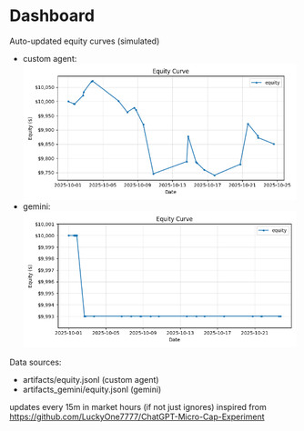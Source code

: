 # Dashboard

Auto-updated equity curves (simulated)

- custom agent: ![Equity Curve](artifacts/equity.png?v=de16d9d)
- gemini: ![Equity Curve (Gemini)](artifacts_gemini/equity.png?v=de16d9d)

Data sources:
- artifacts/equity.jsonl (custom agent)
- artifacts_gemini/equity.jsonl (gemini)

updates every 15m in market hours (if not just ignores)
inspired from https://github.com/LuckyOne7777/ChatGPT-Micro-Cap-Experiment